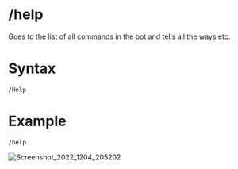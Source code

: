 # /help

Goes to the list of all commands in the bot and tells all the ways etc.

# Syntax
```
/Help
```

# Example
```
/help
```
![Screenshot_2022_1204_205202](https://user-images.githubusercontent.com/63397756/205494581-ae170d5c-8980-4fe5-9d44-7c0d48cfc8dc.png)




